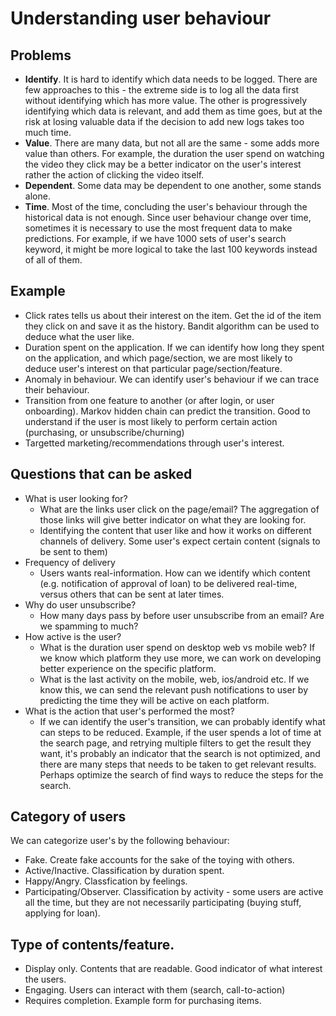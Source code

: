 # Understanding user behaviour

## Problems

- __Identify__. It is hard to identify which data needs to be logged. There are few approaches to this - the extreme side is to log all the data first without identifying which has more value. The other is progressively identifying which data is relevant, and add them as time goes, but at the risk at losing valuable data if the decision to add new logs takes too much time.
- __Value__. There are many data, but not all are the same - some adds more value than others. For example, the duration the user spend on watching the video they click may be a better indicator on the user's interest rather the action of clicking the video itself.
- __Dependent__. Some data may be dependent to one another, some stands alone. 
- __Time__. Most of the time, concluding the user's behaviour through the historical data is not enough. Since user behaviour change over time, sometimes it is necessary to use the most frequent data to  make predictions. For example, if we have 1000 sets of user's search keyword, it might be more logical to take the last 100 keywords instead of all of them.


## Example

- Click rates tells us about their interest on the item. Get the id of the item they click on and save it as the history. Bandit algorithm can be used to deduce what the user like.
- Duration spent on the application. If we can identify how long they spent on the application, and which page/section, we are most likely to deduce user's interest on that particular page/section/feature.
- Anomaly in behaviour. We can identify user's behaviour if we can trace their behaviour.
- Transition from one feature to another (or after login, or user onboarding). Markov hidden chain can predict the transition. Good to understand if the user is most likely to perform certain action (purchasing, or unsubscribe/churning)
- Targetted marketing/recommendations through user's interest.


## Questions that can be asked

- What is user looking for? 
  - What are the links user click on the page/email? The aggregation of those links will give better indicator on what they are looking for.
  - Identifying the content that user like and how it works on different channels of delivery. Some user's expect certain content (signals to be sent to them)
- Frequency of delivery
  - Users wants real-information. How can we identify which content (e.g. notification of approval of loan) to be delivered real-time, versus others that can be sent at later times.
- Why do user unsubscribe?
  - How many days pass by before user unsubscribe from an email? Are we spamming to much?
- How active is the user?
  - What is the duration user spend on desktop web vs mobile web? If we know which platform they use more, we can work on developing better experience on the specific platform.
  - What is the last activity on the mobile, web, ios/android etc. If we know this, we can send the relevant push notifications to user by predicting the time they will be active on each platform.
- What is the action that user's performed the most?
  - If we can identify the user's transition, we can probably identify what can steps to be reduced. Example, if the user spends a lot of time at the search page, and retrying multiple filters to get the result they want, it's probably an indicator that the search is not optimized, and there are many steps that needs to be taken to get relevant results. Perhaps optimize the search of find ways to reduce the steps for the search.
  


## Category of users

We can categorize user's by the following behaviour:

- Fake. Create fake accounts for the sake of the toying with others.
- Active/Inactive. Classification by duration spent.
- Happy/Angry. Classfication by feelings.
- Participating/Observer. Classification by activity - some users are active all the time, but they are not necessarily participating (buying stuff, applying for loan).

## Type of contents/feature.

- Display only. Contents that are readable. Good indicator of what interest the users.
- Engaging. Users can interact with them (search, call-to-action)
- Requires completion. Example form for purchasing items.
